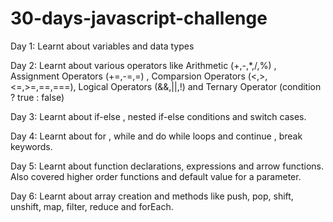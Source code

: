 # 30-days-javascript-challenge

Day 1: Learnt about variables and data types

Day 2: Learnt about various operators like Arithmetic (+,-,\*,/,%) , Assignment Operators (+=,-=,=) , Comparsion Operators (<,>,<=,>=,==,===), Logical Operators (&&,||,!) and Ternary Operator (condition ? true : false)

Day 3: Learnt about if-else , nested if-else conditions and switch cases.

Day 4: Learnt about for , while and do while loops and continue , break keywords.

Day 5: Learnt about function declarations, expressions and arrow functions. Also covered higher order functions and default value for a parameter.

Day 6: Learnt about array creation and methods like push, pop, shift, unshift, map, filter, reduce and forEach.

